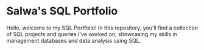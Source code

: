 # Salwa's SQL Portfolio
<p>
  Hello, welcome to my SQL Portfolio! In this repository, you'll find a collection of SQL projects and queries I've worked on, showcasing my skills in management databases and data analysis using SQL.
</p>

